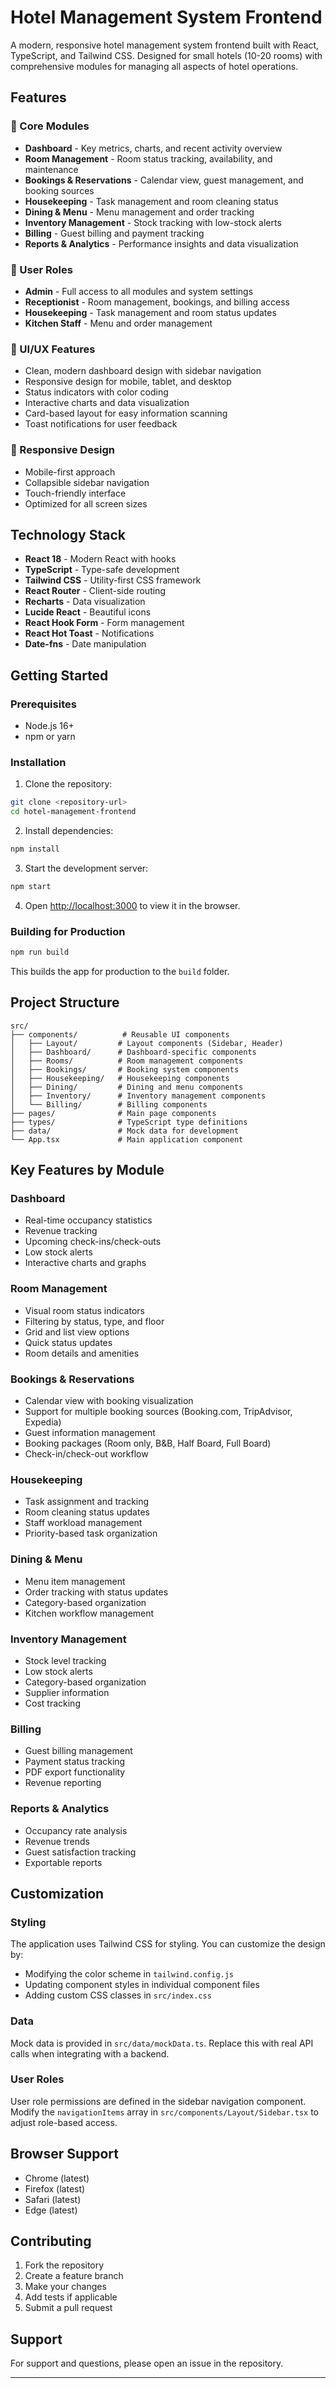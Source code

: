 # Hotel Management System Frontend

A modern, responsive hotel management system frontend built with React, TypeScript, and Tailwind CSS. Designed for small hotels (10-20 rooms) with comprehensive modules for managing all aspects of hotel operations.

## Features

### 🏨 Core Modules
- **Dashboard** - Key metrics, charts, and recent activity overview
- **Room Management** - Room status tracking, availability, and maintenance
- **Bookings & Reservations** - Calendar view, guest management, and booking sources
- **Housekeeping** - Task management and room cleaning status
- **Dining & Menu** - Menu management and order tracking
- **Inventory Management** - Stock tracking with low-stock alerts
- **Billing** - Guest billing and payment tracking
- **Reports & Analytics** - Performance insights and data visualization

### 👥 User Roles
- **Admin** - Full access to all modules and system settings
- **Receptionist** - Room management, bookings, and billing access
- **Housekeeping** - Task management and room status updates
- **Kitchen Staff** - Menu and order management

### 🎨 UI/UX Features
- Clean, modern dashboard design with sidebar navigation
- Responsive design for mobile, tablet, and desktop
- Status indicators with color coding
- Interactive charts and data visualization
- Card-based layout for easy information scanning
- Toast notifications for user feedback

### 📱 Responsive Design
- Mobile-first approach
- Collapsible sidebar navigation
- Touch-friendly interface
- Optimized for all screen sizes

## Technology Stack

- **React 18** - Modern React with hooks
- **TypeScript** - Type-safe development
- **Tailwind CSS** - Utility-first CSS framework
- **React Router** - Client-side routing
- **Recharts** - Data visualization
- **Lucide React** - Beautiful icons
- **React Hook Form** - Form management
- **React Hot Toast** - Notifications
- **Date-fns** - Date manipulation

## Getting Started

### Prerequisites
- Node.js 16+ 
- npm or yarn

### Installation

1. Clone the repository:
```bash
git clone <repository-url>
cd hotel-management-frontend
```

2. Install dependencies:
```bash
npm install
```

3. Start the development server:
```bash
npm start
```

4. Open [http://localhost:3000](http://localhost:3000) to view it in the browser.

### Building for Production

```bash
npm run build
```

This builds the app for production to the `build` folder.

## Project Structure

```
src/
├── components/          # Reusable UI components
│   ├── Layout/         # Layout components (Sidebar, Header)
│   ├── Dashboard/      # Dashboard-specific components
│   ├── Rooms/          # Room management components
│   ├── Bookings/       # Booking system components
│   ├── Housekeeping/   # Housekeeping components
│   ├── Dining/         # Dining and menu components
│   ├── Inventory/      # Inventory management components
│   └── Billing/        # Billing components
├── pages/              # Main page components
├── types/              # TypeScript type definitions
├── data/               # Mock data for development
└── App.tsx             # Main application component
```

## Key Features by Module

### Dashboard
- Real-time occupancy statistics
- Revenue tracking
- Upcoming check-ins/check-outs
- Low stock alerts
- Interactive charts and graphs

### Room Management
- Visual room status indicators
- Filtering by status, type, and floor
- Grid and list view options
- Quick status updates
- Room details and amenities

### Bookings & Reservations
- Calendar view with booking visualization
- Support for multiple booking sources (Booking.com, TripAdvisor, Expedia)
- Guest information management
- Booking packages (Room only, B&B, Half Board, Full Board)
- Check-in/check-out workflow

### Housekeeping
- Task assignment and tracking
- Room cleaning status updates
- Staff workload management
- Priority-based task organization

### Dining & Menu
- Menu item management
- Order tracking with status updates
- Category-based organization
- Kitchen workflow management

### Inventory Management
- Stock level tracking
- Low stock alerts
- Category-based organization
- Supplier information
- Cost tracking

### Billing
- Guest billing management
- Payment status tracking
- PDF export functionality
- Revenue reporting

### Reports & Analytics
- Occupancy rate analysis
- Revenue trends
- Guest satisfaction tracking
- Exportable reports

## Customization

### Styling
The application uses Tailwind CSS for styling. You can customize the design by:
- Modifying the color scheme in `tailwind.config.js`
- Updating component styles in individual component files
- Adding custom CSS classes in `src/index.css`

### Data
Mock data is provided in `src/data/mockData.ts`. Replace this with real API calls when integrating with a backend.

### User Roles
User role permissions are defined in the sidebar navigation component. Modify the `navigationItems` array in `src/components/Layout/Sidebar.tsx` to adjust role-based access.

## Browser Support

- Chrome (latest)
- Firefox (latest)
- Safari (latest)
- Edge (latest)

## Contributing

1. Fork the repository
2. Create a feature branch
3. Make your changes
4. Add tests if applicable
5. Submit a pull request

## Support

For support and questions, please open an issue in the repository.

---




